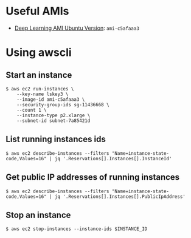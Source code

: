 
# Useful AMIs

- [Deep Learning AMI Ubuntu Version](https://aws.amazon.com/marketplace/pp/B06VSPXKDX): `ami-c5afaaa3`

# Using awscli

## Start an instance

```
$ aws ec2 run-instances \
    --key-name lskey3 \
    --image-id ami-c5afaaa3 \
    --security-group-ids sg-11436668 \
    --count 1 \
    --instance-type p2.xlarge \
    --subnet-id subnet-7a85421d 
```

## List running instances ids

```
$ aws ec2 describe-instances --filters "Name=instance-state-code,Values=16" | jq '.Reservations[].Instances[].InstanceId' 
```

## Get public IP addresses of running instances

```
$ aws ec2 describe-instances --filters "Name=instance-state-code,Values=16" | jq '.Reservations[].Instances[].PublicIpAddress'
```

## Stop an instance

```
$ aws ec2 stop-instances --instance-ids $INSTANCE_ID
```
